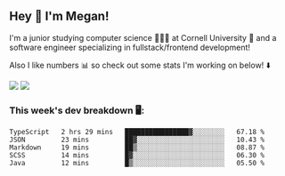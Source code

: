 ## Hey 👋 I'm Megan! 
I'm a junior studying computer science 👩🏻‍💻 at Cornell University 🐻 and a software engineer specializing in fullstack/frontend development!

Also I like numbers 📊 so check out some stats I'm working on below! ⬇️

<img src="https://github-readme-stats.vercel.app/api?username=meganyin13&show_icons=true&hide=stars&count_private=true" />

<img src="https://github-readme-stats.vercel.app/api/top-langs/?username=meganyin13&layout=compact&hide=Jupyter%20Notebook" />

### This week's dev breakdown 🖥:
<!--START_SECTION:waka-->
```text
TypeScript   2 hrs 29 mins   ████████████████▓░░░░░░░░   67.18 % 
JSON         23 mins         ██▓░░░░░░░░░░░░░░░░░░░░░░   10.43 % 
Markdown     19 mins         ██▒░░░░░░░░░░░░░░░░░░░░░░   08.87 % 
SCSS         14 mins         █▓░░░░░░░░░░░░░░░░░░░░░░░   06.30 % 
Java         12 mins         █▒░░░░░░░░░░░░░░░░░░░░░░░   05.50 % 
```
<!--END_SECTION:waka-->